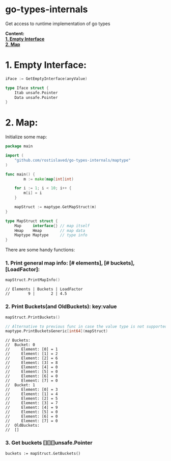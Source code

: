 # go-types-internals
Get access to runtime implementation of go types

**Content:**  
**[1. Empty Interface](#1)**  
**[2. Map](#2)**

# <a name="1">1. Empty Interface:</a>
```go
iFace := GetEmptyInterface(anyValue)
```
```go
type Iface struct { 
	Itab unsafe.Pointer
	Data unsafe.Pointer
}
```

# <a name="2">2. Map:</a>
Initialize some map:
```go
package main

import (
	"github.com/rostislaved/go-types-internals/maptype"
)

func main() {
        m := make(map[int]int)

	for i := 1; i < 10; i++ {
		m[i] = i
	}

	mapStruct := maptype.GetMapStruct(m)
}
```

```go
type MapStruct struct {
	Map     interface{} // map itself
	Hmap    Hmap        // map data
	Maptype Maptype     // type info
}
```

There are some handy functions:

### 1. Print general map info: [# elements], [# buckets], [LoadFactor]:
```go
mapStruct.PrintMapInfo()
```
	// Elements | Buckets | LoadFactor
	//        9 |       2 | 4.5


### 2. Print Buckets(and OldBuckets): key:value
```go
mapStruct.PrintBuckets()

// Alternative to previous func in case the value type is not supported
maptype.PrintBucketsGeneric[int64](mapStruct)

```
	// Buckets:
	//	Bucket: 0
	//	   Element: [0] = 1
	//	   Element: [1] = 2
	//	   Element: [2] = 6
	//	   Element: [3] = 8
	//	   Element: [4] = 0
	//	   Element: [5] = 0
	//	   Element: [6] = 0
	//	   Element: [7] = 0
	//	Bucket: 1
	//	   Element: [0] = 3
	//	   Element: [1] = 4
	//	   Element: [2] = 5
	//	   Element: [3] = 7
	//	   Element: [4] = 9
	//	   Element: [5] = 0
	//	   Element: [6] = 0
	//	   Element: [7] = 0
	//	OldBuckets:
	//	[]



### 3. Get buckets [][][]unsafe.Pointer
```
buckets := mapStruct.GetBuckets()
```


